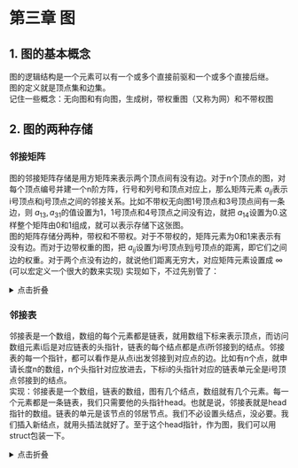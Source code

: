 # 第三章 图
## 1. 图的基本概念
图的逻辑结构是一个元素可以有一个或多个直接前驱和一个或多个直接后继。  
图的定义就是顶点集和边集。  
记住一些概念：无向图和有向图，生成树，带权重图（又称为网）和不带权图
## 2. 图的两种存储
### 邻接矩阵
图的邻接矩阵存储是用方矩阵来表示两个顶点间有没有边。对于n个顶点的图，对每个顶点编号并建一个n阶方阵，行号和列号和顶点对应上，那么矩阵元素 $a_{ij}$表示i号顶点和j号顶点之间的邻接关系。比如不带权无向图1号顶点和3号顶点间有一条边，则 $a_{13},a_{31}$的值设置为1，1号顶点和4号顶点之间没有边，就把 $a_{14}$设置为0.这样整个矩阵由0和1组成，就可以表示存储下这张图。  
图的矩阵存储分两种，带权和不带权。对于不带权的，矩阵元素为0和1来表示有没有边。而对于边带权重的图，把 $a_{ij}$设置为i号顶点到j号顶点的距离，即它们之间边的权重。对于两个点没有边的，就说他们距离无穷大，对应矩阵元素设置成 $\infty$ (可以宏定义一个很大的数来实现)
实现如下，不过先别管了：
<details><summary>点击折叠</summary>
<p>
  
```c
//数据类型的定义
typedef struct matrixgraph{
    int vertex;          //顶点的数量
    int ** matrix;       //一个int型指针的指针，其实会变成一个矩阵，跟待会建图的函数有关系
}graphmat,graphweightmat;     //graphmat表示不带权的，graphweightmat表示带权的

//建不带边图的函数
//返回一个没有边的图
graphmat * createMatgraph(int nodes){
    graphmat * graph = (graphmat*)malloc(sizeof(graphmat));
    graph->vertex = nodes;
    //下面几行构建矩阵
    graph->matrix = (int**) malloc(sizeof (int *) * nodes);
    for (int i = 0; i < nodes; ++i) {
        graph->matrix[i] = (int*) malloc(sizeof(int) * nodes);
    }
    //矩阵置0
    for (int i = 0; i < nodes; ++i) {
        for (int j = 0; j < nodes; ++j) {
            if(i == j)  graph->matrix[i][j] = 0;
            else    graph->matrix[i][j] = Infinit;   //Infinit是宏定义的量 这另个语句改成不做条件判断，全部赋成0就可以是不带权图
        }
    }
    return graph;
}

//添加边的函数，这边是以带权的为例子，那如果是不带权值的，就设置成1就好了
//添加一条有向带权值边
}void addweightdirectionaledgeMat(graphmat * graph, int src, int dest, int weight){
    graph->matrix[src][dest] = weight;
}
//如果要改成无向很简单，从source指dest有，从dest指source也有就行了
void addweightedgeMat(graphmat * graph, int src, int dest, int weight){
    graph->matrix[src][dest] = weight;
    graph->matrix[dest][src] = weight;
```
  
</p>
</details>

### 邻接表
邻接表是一个数组，数组的每个元素都是链表，就用数组下标来表示顶点，而访问数组元素i后是对应链表的头指针，链表的每个结点都是点i所邻接到的结点。邻接表的每一个指针，都可以看作是从点i出发邻接到对应点的边。比如有n个点，就申请长度n的数组，n个头指针对应放进去，下标i的头指针对应的链表单元全是i号顶点邻接到的结点。  
实现：邻接表是一个数组，链表的数组，图有几个结点，数组就有几个元素。每一个元素都是一条链表，我们只需要他的头指针head。也就是说，邻接表就是head指针的数组。链表的单元是该节点的邻居节点。我们不必设置头结点，没必要。我们插入新结点，就用头插法就好了。至于这个head指针，作为图，我们可以用struct包装一下。
<details><summary>点击折叠</summary>
  
```c
//邻接表中链表的单元
typedef struct edge{
    int dest;            //所指向的目标顶点
    int weight;          //这个边的权重
    struct edge* next;   //同起点的下一条边
}edge;                   //这个取名的含义是，上邻接表的指针都相当于是从同一起点出发的边。要访问相邻顶点，比如有edge* p，就用 p->dest 就好了

//邻接表的数据类型(为了好看，不要让邻接表直接就是edge head[num_Vertix]，当然它就是)，包装这一下只是为了邻接表单元有个自己的类型
typedef struct adjlistunit{
    edge* head;
}adjlistunit;

//图就是以邻接表的形式存在的，所以我们定义一下图
typedef struct graphINadj{
    int num_nodes;          //图顶点的个数
    adjlistunit* adjlist;   //由“邻接表单元”组成的邻接表，这是个指针型，其实是个数组，看下面建图的函数就明白了
}graphadj;

//初始化有n个结点的图，不带边，函数读入要创建的图的顶点个数
graphadj* graphinit(int n){
    graphadj * graph = (graphadj*)malloc(sizeof (graphadj));      //申请内存空间
    graph->num_nodes = n;                                        //顶点个数设置为n
    adjlistunit * adjlist = (adjlistunit*)malloc(n*sizeof (adjlistunit));   
    graph->adjlist = adjlist;                                           //这两句创建邻接表
    for (int i = 0; i < n; ++i) {
        graph->adjlist[i].head = NULL;  //初始化全部没有边
    }
    return graph;
}

//添加一条有向边  函数读入 起点号数src(source) 和 终点号数dest(destination)
void directedge(graphadj* graph, int src, int dest){
    edge* newedge = (edge*)malloc(sizeof(edge));     //申请一个新边的类型
    newedge->dest = dest;                            //指定终点
    newedge->next = graph->adjlist[src].head;        
    graph->adjlist[src].head = newedge;              //这两句是头插法，合起来就是放到邻接表相应的链表中
}

//如果是加无向边，就是比有向边要指过来，又指过去
void addedge(graphadj* graph, int src, int dest){
    edge* newedge = (edge*)malloc(sizeof(edge));
    newedge->dest = dest;
    newedge->next = graph->adjlist[src].head;
    graph->adjlist[src].head = newedge;
    //如果是无向图要再加一条对称边
    newedge = (edge*)malloc(sizeof(edge));
    newedge->dest = src;
    newedge->next = graph->adjlist[dest].head;
    graph->adjlist[dest].head = newedge;
}
//添加一条有向的有权重边，只比上面那个多了一个设置权重的环节，上面那个加边函数是说刚开始一些图不考虑带权就先简单一点
void directweightedge(graphadj* graph, int src, int dest, int weight){
    edge* newedge = (edge*)malloc(sizeof(edge));
    newedge->dest = dest;
    newedge->weight = weight;                  //设置边权重
    newedge->next = graph->adjlist[src].head;
    graph->adjlist[src].head = newedge;  
}
```
 
<details>
